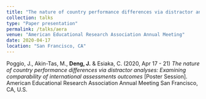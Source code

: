 ```yaml
---
title: "The nature of country performance differences via distractor analyses: Examining comparability of international assessments outcomes "
collection: talks
type: "Paper presentation"
permalink: /talks/aera
venue: "American Educational Research Association Annual Meeting"
date: 2020-04-17
location: "San Francisco, CA"
---
```


Poggio, J., Akin-Tas, M., **Deng, J.** & Esiaka, C. (2020, Apr 17 - 21) <i>The nature of country performance differences via distractor analyses: Examining comparability of international assessments outcomes</i> [Poster Session]. American Educational Research Association Annual Meeting San Francisco, CA, U.S. 